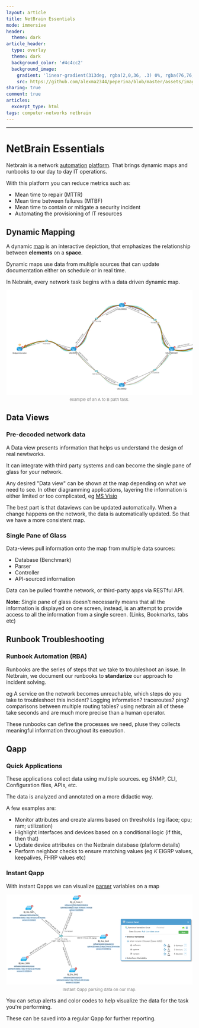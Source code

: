 ```yaml
---
layout: article
title: NetBrain Essentials
mode: immersive
header:
  theme: dark
article_header:
  type: overlay
  theme: dark
  background_color: '#4c4cc2'
  background_image:
    gradient: 'linear-gradient(313deg, rgba(2,0,36, .3) 0%, rgba(76,76,194, .3) 47%, rgba(0,212,255, .6) 100%)'
    src: https://github.com/alexma2344/peperina/blob/master/assets/images/brain.jpg?raw=true"
sharing: true
comment: true
articles:
  excerpt_type: html
tags: computer-networks netbrain
---
```


<!--more-->

---

# NetBrain Essentials

Netbrain is a network [automation](https://en.wikipedia.org/wiki/Automation#targetText=Automation%20is%20the%20technology%20by,performed%20with%20minimal%20human%20assistance.) [platform](https://en.wikipedia.org/wiki/Computing_platform). That brings dynamic maps and runbooks to our day to day IT operations.

With this platform you can reduce metrics such as:
- Mean time to repair (MTTR)
- Mean time between failures (MTBF)
- Mean time to contain or mitigate a security incident
- Automating the provisioning of IT resources


## Dynamic Mapping

A dynamic [map](https://en.wikipedia.org/wiki/Map) is an interactive depiction, that emphasizes the relationship between **elements** on a **space**. 

Dynamic maps use data from multiple sources that can update documentation either on schedule or in real time. 

In Nebrain, every network task begins with a data driven dynamic map.

<center><img src="https://github.com/alexma2344/peperina/blob/master/assets/images/dmap1.PNG?raw=true"></center>
<div style="text-align: center;">
    <span style="font-size:11px; color:grey">
        example of an A to B path task. 
    </span>
</div>


## Data Views
### Pre-decoded network data
A Data view presents information that helps us understand the design of real newtworks.

It can integrate with third party systems and can become the single pane of glass for your network.

Any desired "Data view" can be shown at the map depending on what we need to see. In other diagramming applications, layering the information is either limited or too complicated, eg [MS Visio](http://networkdiagram101.com/?page_id=113)

The best part is that dataviews can be updated automatically. When a change happens on the network, the data is automatically updated. So that we have a more consistent map.

### Single Pane of Glass

Data-views pull information onto the map from multiple data sources:
- Database (Benchmark)
- Parser
- Controller
- API-sourced information

Data can be pulled fromthe network, or third-party apps via RESTful API.

**Note:** Single pane of glass doesn't necessarily means that all the information is displayed on one screen, instead, is an attempt to provide access to all the information from a single screen. (Links, Bookmarks, tabs etc)


## Runbook Troubleshooting

### Runbook Automation (RBA)
Runbooks are the series of steps that we take to troubleshoot an issue. In Netbrain, we document our runbooks to **standarize** our approach to incident solving.

eg A service on the network becomes unreachable, which steps do you take to troubleshoot this incident? Logging information? traceroutes? ping? comparisons between multiple routing tables? using netbrain all of these take seconds and are much more precise than a human operator.

These runbooks can define the processes we need, pluse they collects meaningful information throughout its execution.

## Qapp

### Quick Applications

These applications collect data using multiple sources. eg SNMP, CLI, Configuration files, APIs, etc.

The data is analyzed and annotated on a more didactic way.

A few examples are:
- Monitor attributes and create alarms based on thresholds (eg iface; cpu; ram; utilization)
- Highlight interfaces and devices based on a conditional logic (if this, then that)
- Update device attributes on the Netbrain database (plaform details)
- Perform neighbor checks to ensure matching values (eg *K* EIGRP values, keepalives, FHRP values etc)

### Instant Qapp

With instant Qapps we can visualize [parser](https://en.wikipedia.org/wiki/Parsing) variables on a map

<center><img src="https://github.com/alexma2344/peperina/blob/master/assets/images/iqappret.png?raw=true"></center>
<div style="text-align: center;">
    <span style="font-size:11px; color:grey">
        Instant Qapp parsing data on our map. 
    </span>
</div>

You can setup alerts and color codes to help visualize the data for the task you're performing.

These can be saved into a regular Qapp for further reporting.